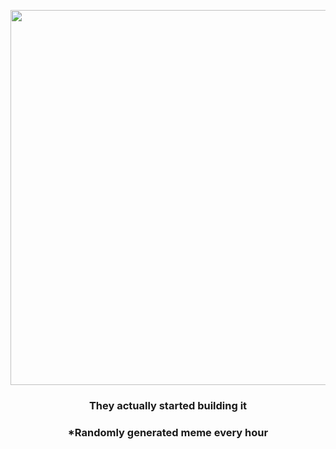 <p align="center">
        <img src="https://i.redd.it/8h6rkls7oew91.jpg" width="600" height="600">
        </p>
        <h3 align="center">They actually started building it</h3>
        <h3 align="center">*Randomly generated meme every hour</h3>
    